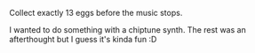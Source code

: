 Collect exactly 13 eggs before the music stops.

I wanted to do something with a chiptune synth. The rest was an afterthought but I guess it's kinda fun :D